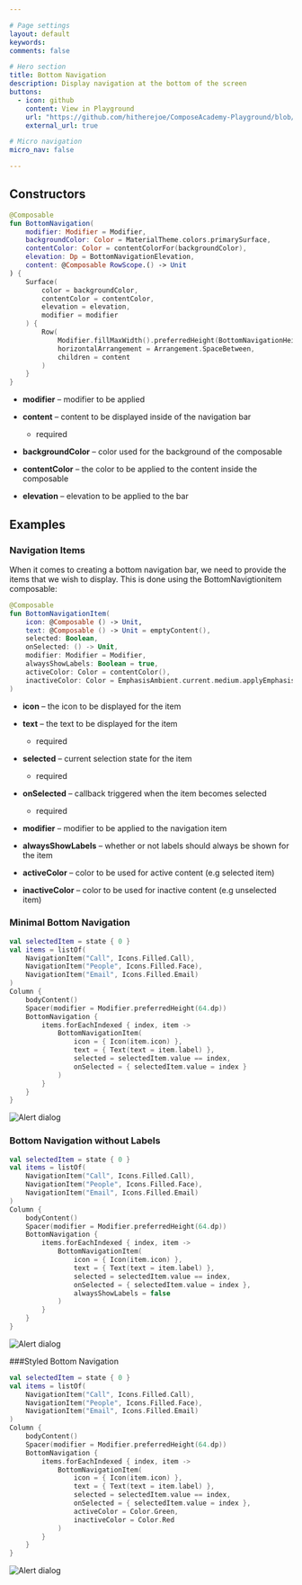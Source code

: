 ```yaml
---

# Page settings
layout: default
keywords:
comments: false

# Hero section
title: Bottom Navigation
description: Display navigation at the bottom of the screen
buttons:
  - icon: github
    content: View in Playground
    url: "https://github.com/hitherejoe/ComposeAcademy-Playground/blob/master/app/src/main/java/co/joebirch/composeplayground/material/bottomNavigation.kt"
    external_url: true

# Micro navigation
micro_nav: false

---
```


## Constructors

```kotlin
@Composable
fun BottomNavigation(
    modifier: Modifier = Modifier,
    backgroundColor: Color = MaterialTheme.colors.primarySurface,
    contentColor: Color = contentColorFor(backgroundColor),
    elevation: Dp = BottomNavigationElevation,
    content: @Composable RowScope.() -> Unit
) {
    Surface(
        color = backgroundColor,
        contentColor = contentColor,
        elevation = elevation,
        modifier = modifier
    ) {
        Row(
            Modifier.fillMaxWidth().preferredHeight(BottomNavigationHeight),
            horizontalArrangement = Arrangement.SpaceBetween,
            children = content
        )
    }
}
```

* **modifier** – modifier to be applied

* **content** – content to be displayed inside of the navigation bar
  * required

* **backgroundColor** – color used for the background of the composable

* **contentColor** – the color to be applied to the content inside the composable

* **elevation** – elevation to be applied to the bar

## Examples

### Navigation Items

When it comes to creating a bottom navigation bar, we need to provide the items that we wish to display. This is done using the BottomNavigtionitem composable:

```kotlin
@Composable
fun BottomNavigationItem(
    icon: @Composable () -> Unit,
    text: @Composable () -> Unit = emptyContent(),
    selected: Boolean,
    onSelected: () -> Unit,
    modifier: Modifier = Modifier,
    alwaysShowLabels: Boolean = true,
    activeColor: Color = contentColor(),
    inactiveColor: Color = EmphasisAmbient.current.medium.applyEmphasis(activeColor)
)
```

* **icon** – the icon to be displayed for the item

* **text** – the text to be displayed for the item
  * required

* **selected** – current selection state for the item
  * required

* **onSelected** – callback triggered when the item becomes selected
  * required

* **modifier** – modifier to be applied to the navigation item

* **alwaysShowLabels** – whether or not labels should always be shown for the item

* **activeColor** – color to be used for active content (e.g selected item)

* **inactiveColor** – color to be used for inactive content (e.g unselected item)

### Minimal Bottom Navigation
  
```kotlin
val selectedItem = state { 0 }
val items = listOf(
    NavigationItem("Call", Icons.Filled.Call),
    NavigationItem("People", Icons.Filled.Face),
    NavigationItem("Email", Icons.Filled.Email)
)
Column {
    bodyContent()
    Spacer(modifier = Modifier.preferredHeight(64.dp))
    BottomNavigation {
        items.forEachIndexed { index, item ->
            BottomNavigationItem(
                icon = { Icon(item.icon) },
                text = { Text(text = item.label) },
                selected = selectedItem.value == index,
                onSelected = { selectedItem.value = index }
            )
        }
    }
}
```

![Alert dialog](/academy/material/media/bottom_nav.png)

### Bottom Navigation without Labels
  
```kotlin
val selectedItem = state { 0 }
val items = listOf(
    NavigationItem("Call", Icons.Filled.Call),
    NavigationItem("People", Icons.Filled.Face),
    NavigationItem("Email", Icons.Filled.Email)
)
Column {
    bodyContent()
    Spacer(modifier = Modifier.preferredHeight(64.dp))
    BottomNavigation {
        items.forEachIndexed { index, item ->
            BottomNavigationItem(
                icon = { Icon(item.icon) },
                text = { Text(text = item.label) },
                selected = selectedItem.value == index,
                onSelected = { selectedItem.value = index },
                alwaysShowLabels = false
            )
        }
    }
}
```

![Alert dialog](/academy/material/media/bottom_nav_labels.png)

###Styled Bottom Navigation

```kotlin
val selectedItem = state { 0 }
val items = listOf(
    NavigationItem("Call", Icons.Filled.Call),
    NavigationItem("People", Icons.Filled.Face),
    NavigationItem("Email", Icons.Filled.Email)
)
Column {
    bodyContent()
    Spacer(modifier = Modifier.preferredHeight(64.dp))
    BottomNavigation {
        items.forEachIndexed { index, item ->
            BottomNavigationItem(
                icon = { Icon(item.icon) },
                text = { Text(text = item.label) },
                selected = selectedItem.value == index,
                onSelected = { selectedItem.value = index },
                activeColor = Color.Green,
                inactiveColor = Color.Red
            )
        }
    }
}
```

![Alert dialog](/academy/material/media/bottom_nav_styled.png)
